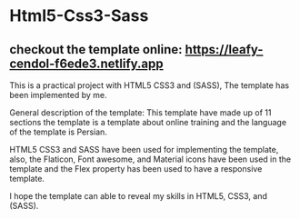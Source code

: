 # Html5-Css3-Sass

<h2>checkout the template online: <a href="https://leafy-cendol-f6ede3.netlify.app" target="_blank"  >https://leafy-cendol-f6ede3.netlify.app</a> </h2>

This is a practical project with HTML5 CSS3 and (SASS), The template has been implemented by me.

General description of the template: This template have made up of 11 sections the template is a template about online training and the language of the template is Persian.

HTML5 CSS3 and SASS have been used for implementing the template, also, the Flaticon, Font awesome, and Material icons have been used in the template and the Flex property has been used to have a responsive template.

I hope the template can able to reveal my skills in HTML5, CSS3, and (SASS).
